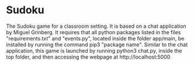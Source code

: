 # Sudoku
The Sudoku game for a classroom setting. It is based on a chat application by Miguel Grinberg. It requires that all python packages listed in the files "requirements.txt" and "events.py", located inside the folder app/main, be installed by running the command pip3 "package name". Similar to the chat application, this game is launched by running python3 chat.py, inside the top folder, and then accessing the webpage at http://localhost:5000
